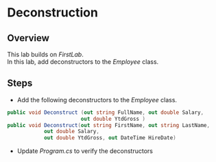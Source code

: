 ﻿# Deconstruction
## Overview
This lab builds on *FirstLab*.  
In this lab, add deconstructors to the *Employee* class.
## Steps
- Add the following deconstructors to the *Employee* class.

```cs
public void Deconstruct (out string FullName, out double Salary, 
                        out double YtdGross )
public void Deconstruct(out string FirstName, out string LastName, 
            out double Salary, 
            out double YtdGross, out DateTime HireDate)
```
- Update *Program.cs* to verify the deconstructors